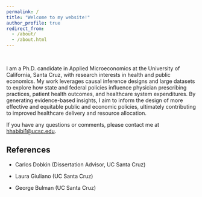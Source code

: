 ```yaml
---
permalink: /
title: "Welcome to my website!"
author_profile: true
redirect_from: 
  - /about/
  - /about.html
---
```


&nbsp;  

I am a Ph.D. candidate in Applied Microeconomics at the University of California, Santa Cruz, with research interests in health and public economics. My work leverages causal inference designs and large datasets to explore how state and federal policies influence physician prescribing practices, patient health outcomes, and healthcare system expenditures. By generating evidence-based insights, I aim to inform the design of more effective and equitable public and economic policies, ultimately contributing to improved healthcare delivery and resource allocation.

If you have any questions or comments, please contact me at [hhabibi1@ucsc.edu](mailto:hhabibi1@ucsc.edu).



## References

* Carlos Dobkin (Dissertation Advisor, UC Santa Cruz)

* Laura Giuliano (UC Santa Cruz)

* George Bulman (UC Santa Cruz)
